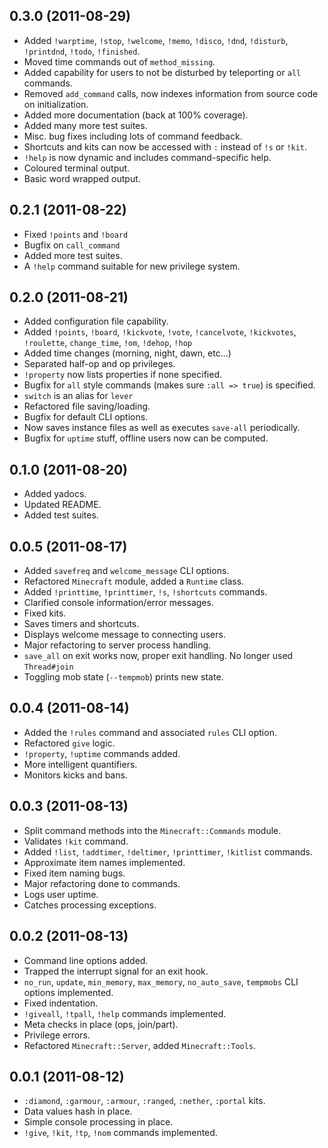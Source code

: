 0.3.0 (2011-08-29)
------------------

* Added `!warptime`, `!stop`, `!welcome`, `!memo`, `!disco`, `!dnd`, `!disturb`, `!printdnd`, `!todo`, `!finished`.
* Moved time commands out of `method_missing`.
* Added capability for users to not be disturbed by teleporting or `all` commands.
* Removed `add_command` calls, now indexes information from source code on initialization.
* Added more documentation (back at 100% coverage).
* Added many more test suites.
* Misc. bug fixes including lots of command feedback.
* Shortcuts and kits can now be accessed with `:` instead of `!s` or `!kit`.
* `!help` is now dynamic and includes command-specific help.
* Coloured terminal output.
* Basic word wrapped output.

0.2.1 (2011-08-22)
------------------

* Fixed `!points` and `!board`
* Bugfix on `call_command`
* Added more test suites.
* A `!help` command suitable for new privilege system.

0.2.0 (2011-08-21)
------------------

* Added configuration file capability.
* Added `!points`, `!board`, `!kickvote`, `!vote`, `!cancelvote`, `!kickvotes`, `!roulette`, `change_time`, `!om`, `!dehop`, `!hop`
* Added time changes (morning, night, dawn, etc...)
* Separated half-op and op privileges.
* `!property` now lists properties if none specified.
* Bugfix for `all` style commands (makes sure `:all => true`) is specified.
* `switch` is an alias for `lever`
* Refactored file saving/loading.
* Bugfix for default CLI options.
* Now saves instance files as well as executes `save-all` periodically.
* Bugfix for `uptime` stuff, offline users now can be computed.

0.1.0 (2011-08-20)
------------------

* Added yadocs.
* Updated README.
* Added test suites.

0.0.5 (2011-08-17)
------------------

* Added `savefreq` and `welcome_message` CLI options.
* Refactored `Minecraft` module, added a `Runtime` class.
* Added `!printtime`, `!printtimer`, `!s`, `!shortcuts` commands.
* Clarified console information/error messages.
* Fixed kits.
* Saves timers and shortcuts.
* Displays welcome message to connecting users.
* Major refactoring to server process handling.
* `save_all` on exit works now, proper exit handling.  No longer used `Thread#join`
* Toggling mob state (`--tempmob`) prints new state.

0.0.4 (2011-08-14)
------------------

* Added the `!rules` command and associated `rules` CLI option.
* Refactored `give` logic.
* `!property`, `!uptime` commands added.
* More intelligent quantifiers.
* Monitors kicks and bans.

0.0.3 (2011-08-13)
------------------

* Split command methods into the `Minecraft::Commands` module.
* Validates `!kit` command.
* Added `!list`, `!addtimer`, `!deltimer`, `!printtimer`, `!kitlist` commands.
* Approximate item names implemented.
* Fixed item naming bugs.
* Major refactoring done to commands.
* Logs user uptime.
* Catches processing exceptions.

0.0.2 (2011-08-13)
------------------

* Command line options added.
* Trapped the interrupt signal for an exit hook.
* `no_run`, `update`, `min_memory`, `max_memory`, `no_auto_save`, `tempmobs` CLI options implemented.
* Fixed indentation.
* `!giveall`, `!tpall`, `!help` commands implemented.
* Meta checks in place (ops, join/part).
* Privilege errors.
* Refactored `Minecraft::Server`, added `Minecraft::Tools`.

0.0.1 (2011-08-12)
------------------

* `:diamond`, `:garmour`, `:armour`, `:ranged`, `:nether`, `:portal` kits.
* Data values hash in place.
* Simple console processing in place.
* `!give`, `!kit`, `!tp`, `!nom` commands implemented.
